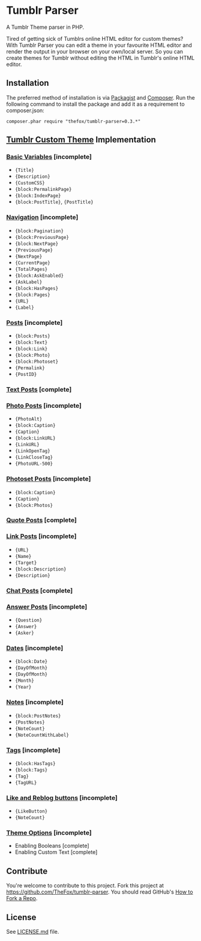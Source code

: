 # Tumblr Parser
A Tumblr Theme parser in PHP.

Tired of getting sick of Tumblrs online HTML editor for custom themes? With Tumblr Parser you can edit a theme in your favourite HTML editor and render the output in your browser on your own/local server. So you can create themes for Tumblr without editing the HTML in Tumblr's online HTML editor.

## Installation
The preferred method of installation is via [Packagist](https://packagist.org/packages/thefox/tumblr-parser) and [Composer](https://getcomposer.org/). Run the following command to install the package and add it as a requirement to composer.json:

`composer.phar require "thefox/tumblr-parser=0.3.*"`

## [Tumblr Custom Theme](http://www.tumblr.com/docs/en/custom_themes) Implementation
### [Basic Variables](http://www.tumblr.com/docs/en/custom_themes#basic_variables) [incomplete]
- `{Title}`
- `{Description}`
- `{CustomCSS}`
- `{block:PermalinkPage}`
- `{block:IndexPage}`
- `{block:PostTitle}`, `{PostTitle}`

### [Navigation](https://www.tumblr.com/docs/en/custom_themes#navigation) [incomplete]
- `{block:Pagination}`
- `{block:PreviousPage}`
- `{block:NextPage}`
- `{PreviousPage}`
- `{NextPage}`
- `{CurrentPage}`
- `{TotalPages}`
- `{block:AskEnabled}`
- `{AskLabel}`
- `{block:HasPages}`
- `{block:Pages}`
- `{URL}`
- `{Label}`

### [Posts](http://www.tumblr.com/docs/en/custom_themes#posts) [incomplete]
- `{block:Posts}`
- `{block:Text}`
- `{block:Link}`
- `{block:Photo}`
- `{block:Photoset}`
- `{Permalink}`
- `{PostID}`

### [Text Posts](http://www.tumblr.com/docs/en/custom_themes#text-posts) [complete]

### [Photo Posts](http://www.tumblr.com/docs/en/custom_themes#photo-posts) [incomplete]
- `{PhotoAlt}`
- `{block:Caption}`
- `{Caption}`
- `{block:LinkURL}`
- `{LinkURL}`
- `{LinkOpenTag}`
- `{LinkCloseTag}`
- `{PhotoURL-500}`

### [Photoset Posts](http://www.tumblr.com/docs/en/custom_themes#photoset-posts) [incomplete]
- `{block:Caption}`
- `{Caption}`
- `{block:Photos}`

### [Quote Posts](http://www.tumblr.com/docs/en/custom_themes#quote-posts) [complete]

### [Link Posts](http://www.tumblr.com/docs/en/custom_themes#link-posts) [incomplete]
- `{URL}`
- `{Name}`
- `{Target}`
- `{block:Description}`
- `{Description}`

### [Chat Posts](http://www.tumblr.com/docs/en/custom_themes#chat-posts) [complete]

### [Answer Posts](http://www.tumblr.com/docs/en/custom_themes#answer-posts) [incomplete]
- `{Question}`
- `{Answer}`
- `{Asker}`

### [Dates](https://www.tumblr.com/docs/en/custom_themes#dates) [incomplete]
- `{block:Date}`
- `{DayOfMonth}`
- `{DayOfMonth}`
- `{Month}`
- `{Year}`

### [Notes](https://www.tumblr.com/docs/en/custom_themes#notes) [incomplete]
- `{block:PostNotes}`
- `{PostNotes}`
- `{NoteCount}`
- `{NoteCountWithLabel}`

### [Tags](https://www.tumblr.com/docs/en/custom_themes#tags) [incomplete]
- `{block:HasTags}`
- `{block:Tags}`
- `{Tag}`
- `{TagURL}`

### [Like and Reblog buttons](https://www.tumblr.com/docs/en/custom_themes#like_and_reblog_buttons) [incomplete]
- `{LikeButton}`
- `{NoteCount}`

### [Theme Options](http://www.tumblr.com/docs/en/custom_themes#theme-options) [incomplete]
- Enabling Booleans [complete]
- Enabling Custom Text [complete]

## Contribute
You're welcome to contribute to this project. Fork this project at <https://github.com/TheFox/tumblr-parser>. You should read GitHub's [How to Fork a Repo](https://help.github.com/articles/fork-a-repo).

## License
See [LICENSE.md](LICENSE.md) file.
